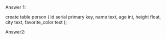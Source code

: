 Answer 1:

create table person (
  id serial primary key,
  name text,
  age int,
  height float,
  city text,
  favorite_color text
  );

Answer2:


